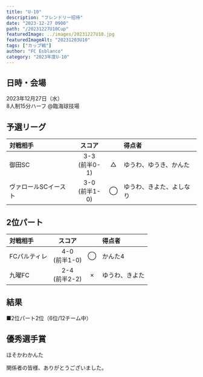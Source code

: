 ```yaml
---
title: "U-10"
description: "フレンドリー招待"
date: "2023-12-27 0900"
path: "/20231227U10Cup"
featuredImage: ../images/20231227U10.jpg
featuredImageAlt: "20231203U10"
tags: ["カップ戦"]
author: "FC Esblanco"
category: "2023年度U-10"
---
```


## 日時・会場

2023年12月27日（水）  
8人制15分ハーフ
@臨海球技場

## 予選リーグ

| 対戦相手| スコア |   | 得点者  |
|:--|:------:|:-:|:--------|
|御田SC| 3-3<br/>(前半0-1) | △ |ゆうわ、ゆうき、かんた|
|ヴァロールSCイースト| 3-0<br/>(前半1-0) | ◯ |ゆうわ、きよた、よしなり|

## 2位パート
| 対戦相手| スコア |   | 得点者  |
|:--|:------:|:-:|:--------|
|FCパルティレ| 4-0<br/>(前半1-0) | ◯ |かんた4|
|九曜FC| 2-4<br/>(前半2-2) | × |ゆうわ、きよた|

## 結果
■2位パート2位（6位/12チーム中）

## 優秀選手賞
ほそかわかんた

関係者の皆様、ありがとうございました。

